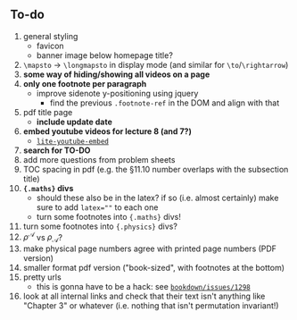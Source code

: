## To-do

1. general styling
    + favicon
    + banner image below homepage title?
1. `\mapsto` -> `\longmapsto` in display mode (and similar for `\to`/`\rightarrow`)
1. **some way of hiding/showing all videos on a page**
1. **only one footnote per paragraph**
    + improve sidenote y-positioning using jquery
        - find the previous `.footnote-ref` in the DOM and align with that
1. pdf title page
    + **include update date**
1. **embed youtube videos for lecture 8 (and 7?)**
    + [`lite-youtube-embed`](https://github.com/paulirish/lite-youtube-embed)
1. **search for TO-DO**
1. add more questions from problem sheets
1. TOC spacing in pdf (e.g. the §11.10 number overlaps with the subsection title)
1. **`{.maths}` divs**
    + should these also be in the latex? if so (i.e. almost certainly) make sure to add `latex=""` to each one
    + turn some footnotes into `{.maths}` divs!
2. turn some footnotes into `{.physics}` divs?
1. $\rho^\mathcal{A}$ vs $\rho_\mathcal{A}$?
1. make physical page numbers agree with printed page numbers (PDF version)
1. smaller format pdf version ("book-sized", with footnotes at the bottom)
1. pretty urls
    + this is gonna have to be a hack: see [`bookdown/issues/1298`](https://github.com/rstudio/bookdown/issues/1298)
1. look at all internal links and check that their text isn't anything like "Chapter 3" or whatever (i.e. nothing that isn't permutation invariant!)
